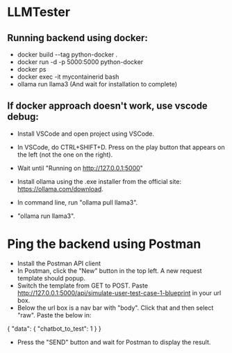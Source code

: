 # LLMTester

## Running backend using docker:
- docker build --tag python-docker .
- docker run -d -p 5000:5000 python-docker
- docker ps
- docker exec -it mycontainerid bash
- ollama run llama3 (And wait for installation to complete)

## If docker approach doesn't work, use vscode debug:
* Install VSCode and open project using VSCode.
* In VSCode, do CTRL+SHIFT+D. Press on the play button that appears on the left (not the one on the right).

* Wait until "Running on http://127.0.0.1:5000"

* Install ollama using the .exe installer from the official site: https://ollama.com/download.
* In command line, run "ollama pull llama3".
* "ollama run llama3".

# Ping the backend using Postman
* Install the Postman API client
* In Postman, click the "New" button in the top left. A new request template should popup.
* Switch the template from GET to POST. Paste http://127.0.0.1:5000/api/simulate-user-test-case-1-blueprint in your url box.
* Below the url box is a nav bar with "body". Click that and then select "raw". Paste the below in:

{
    "data": {
        "chatbot_to_test": 1
    }
}

* Press the "SEND" button and wait for Postman to display the result.
